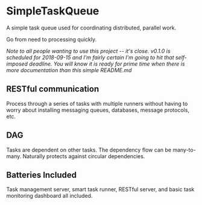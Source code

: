 # SimpleTaskQueue
A simple task queue used for coordinating distributed, parallel work.

Go from need to processing quickly.

_Note to all people wanting to use this project -- it's close. v0.1.0 is scheduled for 2018-09-15 and I'm fairly certain I'm going to hit that self-imposed deadline. You will know it is ready for prime time when there is more documentation than this simple README.md_

## RESTful communication
Process through a series of tasks with multiple runners without having to worry about installing messaging queues, databases, message protocols, etc.

## DAG
Tasks are dependent on other tasks. The dependency flow can be many-to-many. Naturally protects against circular dependencies.

## Batteries Included
Task management server, smart task runner, RESTful server, and basic task monitoring dashboard all included.

